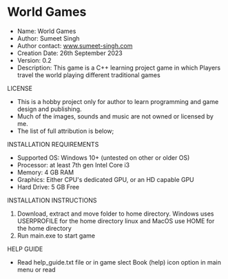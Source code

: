 # World Games

* Name: World Games
* Author: Sumeet Singh
* Author contact: www.sumeet-singh.com
* Creation Date: 26th September 2023
* Version: 0.2
* Description: This game is a C++ learning project game in which Players travel
the world playing different traditional games


 LICENSE
* This is a hobby project only for author to learn programming and game design and publishing.
* Much of the images, sounds and music are not owned or licensed by me.
* The list of full attribution is below;


INSTALLATION REQUIREMENTS
* Supported OS: Windows 10+ (untested on other or older OS)
* Processor: at least 7th gen Intel Core i3 
* Memory: 4 GB RAM
* Graphics: Either CPU's dedicated GPU, or an HD capable GPU
* Hard Drive: 5 GB Free


INSTALLATION INSTRUCTIONS
1. Download, extract and move folder to home directory.
Windows uses USERPROFILE for the home directory
linux and MacOS use HOME for the home directory
2. Run main.exe to start game


HELP GUIDE
* Read help_guide.txt file or in game slect Book (help) icon option in main menu or read 


